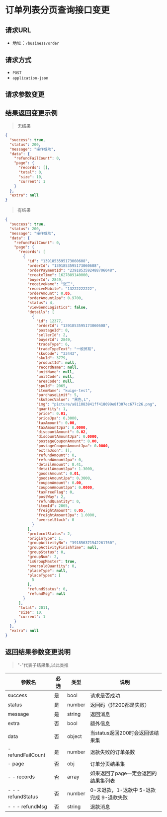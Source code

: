 # 订单列表分页查询接口变更

## 请求URL

- 地址：`/business/order`

## 请求方式

- `POST`
- `application-json`

## 请求参数变更



## 结果返回变更示例

> 无结果

```json
{
  "success": true,
  "status": 200,
  "message": "操作成功",
  "data": {
    "refundFailCount": 0,
    "page": {
      "records": [],
      "total": 0,
      "size": 10,
      "current": 1
    }
  },
  "extra": null
}
```

> 有结果

```json
{
  "success": true,
  "status": 200,
  "message": "操作成功",
  "data": {
    "refundFailCount": 0,
    "page": {
      "records": [
        {
          "id": "1391853595173060608",
          "orderId": "1391853595173060608",
          "orderPaymentId": "2391853592488706048",
          "createTime": 1627889140000,
          "buyerId": 2849,
          "receiveName": "张三",
          "receiveMobile": "13222222222",
          "orderAmount": 0.05,
          "orderAmountJpa": 0.9700,
          "status": 4,
          "viewSendLogistics": false,
          "details": [
            {
              "id": 12377,
              "orderId": "1391853595173060608",
              "postageId": 0,
              "sellerId": 2,
              "buyerId": 2849,
              "tradeType": 6,
              "tradeTypeText": "一般贸易",
              "skuCode": "33443",
              "skuId": 3779,
              "productId": null,
              "recordName": null,
              "unitName": null,
              "unitCode": null,
              "areaCode": null,
              "spuId": 2065,
              "itemName": "kuige-test",
              "purchaseLimit": 5,
              "skuSpecValue": "黑色,L",
              "img": "picture/a811083841ff418099e8f307ec677c26.png",
              "quantity": 1,
              "price": 0.01,
              "priceJpa": 0.3000,
              "taxAmount": 0.00,
              "taxAmountJpa": 0.0000,
              "discountAmount": 0.02,
              "discountAmountJpa": 0.0000,
              "postageCouponAmount": 0.00,
              "postageCouponAmountJpa": 0.0000,
              "extraJson": [],
              "refundAmount": 0,
              "refundAmountJpa": 0,
              "detailAmount": 8.41,
              "detailAmountJpa": 1.3000,
              "goodsAmount": 0.01,
              "goodsAmountJpa": 0.3000,
              "couponAmount": 0.00,
              "couponAmountJpa": 0.0000,
              "taxFreeFlag": 0,
              "postWay": 2,
              "refundQuantity": 0,
              "itemId": 2065,
              "freightAmount": 0.05,
              "freightAmountJpa": 1.0000,
              "overselStock": 0
            }
          ],
          "protocolStatus": 2,
          "originType": 1,
          "groupActivityNo": "391856371542261760",
          "groupActivityFinishTime": null,
          "groupStatus": 0,
          "groupNum": 2,
          "isGroupMaster": true,
          "oversoldQuantity": 0,
          "placeType": null,
          "placeTypes": [
            5
          ],
          "refundStatus": 0,
          "refundMsg": null
        }
      ],
      "total": 2011,
      "size": 10,
      "current": 1
    }
  },
  "extra": null
}
```

## 返回结果参数变更说明

> "-"代表子结果集,以此类推

| 参数名 | 必选 | 类型 | 说明 |
| ------ | ---- | ---- | ---- |
|success | 是 | bool | 请求是否成功 |
| status | 是 | number | 返回码（非200都是失败） |
| message | 是 | string | 返回消息 |
| extra | 否 | bool| 额外信息 |
| data | 否 | object | 当status返回200时会返回该结果集 |
| - refundFailCount | 是 | number | 退款失败的订单条数 |
| - page | 否 | obj | 订单分页结果集|
| - - records | 否 |array | 如果返回了page一定会返回的结果集列表 |
| - - - refundStatus | 否 | number | 0-未退款，1-退款中 5-退款完成 9-退款失败 |
| - - - refundMsg | 否 | string | 退款消息 |



